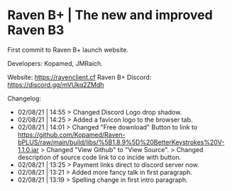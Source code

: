 # Raven B+ | The new and improved Raven B3
First commit to Raven B+ launch website.

Developers: Kopamed, JMRaich.

Website: https://ravenclient.cf
Raven B+ Discord: https://discord.gg/mVUkq2ZMdh

Changelog:
- 02/08/21 | 14:55 > Changed Discord Logo drop shadow.
- 02/08/21 | 14:25 > Added a favicon logo to the browser tab.
- 02/08/21 | 14:01 > Changed "Free download" Button to link to https://github.com/Kopamed/Raven-bPLUS/raw/main/build/libs/%5B1.8.9%5D%20BetterKeystrokes%20V-1.1.0.jar 
                   > Changed "View Github" to "View Source".
                   > Changed description of source code link to co incide with button.
- 02/08/21 | 13:25 > Payment links direct to discord server now.
- 02/08/21 | 13:21 > Added more fancy talk in first paragraph.
- 02/08/21 | 13:19 > Spelling change in first intro paragraph.
